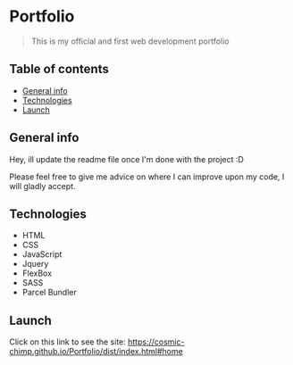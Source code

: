 # Portfolio

> This is my official and first web development portfolio 

## Table of contents

- [General info](#general-info)
- [Technologies](#technologies)
- [Launch](#Launch)

## General info

Hey, ill update the readme file once I'm done with the project :D

Please feel free to give me advice on where I can improve upon my code, I will gladly accept.

## Technologies

- HTML
- CSS
- JavaScript
- Jquery
- FlexBox
- SASS
- Parcel Bundler

## Launch

Click on this link to see the site: https://cosmic-chimp.github.io/Portfolio/dist/index.html#home
